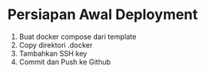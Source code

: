 # Persiapan Awal Deployment

1. Buat docker compose dari template
2. Copy direktori .docker
3. Tambahkan SSH key
4. Commit dan Push ke Github